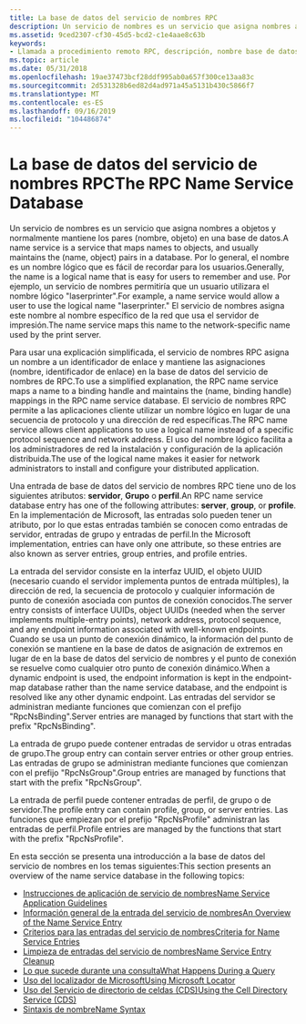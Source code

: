 ```yaml
---
title: La base de datos del servicio de nombres RPC
description: Un servicio de nombres es un servicio que asigna nombres a objetos y normalmente mantiene los pares (nombre, objeto) en una base de datos.
ms.assetid: 9ced2307-cf30-45d5-bcd2-c1e4aae8c63b
keywords:
- Llamada a procedimiento remoto RPC, descripción, nombre base de datos de servicio
ms.topic: article
ms.date: 05/31/2018
ms.openlocfilehash: 19ae37473bcf28ddf995ab0a657f300ce13aa83c
ms.sourcegitcommit: 2d531328b6ed82d4ad971a45a5131b430c5866f7
ms.translationtype: MT
ms.contentlocale: es-ES
ms.lasthandoff: 09/16/2019
ms.locfileid: "104486874"
---
```

# <a name="the-rpc-name-service-database"></a><span data-ttu-id="35325-104">La base de datos del servicio de nombres RPC</span><span class="sxs-lookup"><span data-stu-id="35325-104">The RPC Name Service Database</span></span>

<span data-ttu-id="35325-105">Un servicio de nombres es un servicio que asigna nombres a objetos y normalmente mantiene los pares (nombre, objeto) en una base de datos.</span><span class="sxs-lookup"><span data-stu-id="35325-105">A name service is a service that maps names to objects, and usually maintains the (name, object) pairs in a database.</span></span> <span data-ttu-id="35325-106">Por lo general, el nombre es un nombre lógico que es fácil de recordar para los usuarios.</span><span class="sxs-lookup"><span data-stu-id="35325-106">Generally, the name is a logical name that is easy for users to remember and use.</span></span> <span data-ttu-id="35325-107">Por ejemplo, un servicio de nombres permitiría que un usuario utilizara el nombre lógico "laserprinter".</span><span class="sxs-lookup"><span data-stu-id="35325-107">For example, a name service would allow a user to use the logical name "laserprinter."</span></span> <span data-ttu-id="35325-108">El servicio de nombres asigna este nombre al nombre específico de la red que usa el servidor de impresión.</span><span class="sxs-lookup"><span data-stu-id="35325-108">The name service maps this name to the network-specific name used by the print server.</span></span>

<span data-ttu-id="35325-109">Para usar una explicación simplificada, el servicio de nombres RPC asigna un nombre a un identificador de enlace y mantiene las asignaciones (nombre, identificador de enlace) en la base de datos del servicio de nombres de RPC.</span><span class="sxs-lookup"><span data-stu-id="35325-109">To use a simplified explanation, the RPC name service maps a name to a binding handle and maintains the (name, binding handle) mappings in the RPC name service database.</span></span> <span data-ttu-id="35325-110">El servicio de nombres RPC permite a las aplicaciones cliente utilizar un nombre lógico en lugar de una secuencia de protocolo y una dirección de red específicas.</span><span class="sxs-lookup"><span data-stu-id="35325-110">The RPC name service allows client applications to use a logical name instead of a specific protocol sequence and network address.</span></span> <span data-ttu-id="35325-111">El uso del nombre lógico facilita a los administradores de red la instalación y configuración de la aplicación distribuida.</span><span class="sxs-lookup"><span data-stu-id="35325-111">The use of the logical name makes it easier for network administrators to install and configure your distributed application.</span></span>

<span data-ttu-id="35325-112">Una entrada de base de datos del servicio de nombres RPC tiene uno de los siguientes atributos: **servidor**, **Grupo** o **perfil**.</span><span class="sxs-lookup"><span data-stu-id="35325-112">An RPC name service database entry has one of the following attributes: **server**, **group**, or **profile**.</span></span> <span data-ttu-id="35325-113">En la implementación de Microsoft, las entradas solo pueden tener un atributo, por lo que estas entradas también se conocen como entradas de servidor, entradas de grupo y entradas de perfil.</span><span class="sxs-lookup"><span data-stu-id="35325-113">In the Microsoft implementation, entries can have only one attribute, so these entries are also known as server entries, group entries, and profile entries.</span></span>

<span data-ttu-id="35325-114">La entrada del servidor consiste en la interfaz UUID, el objeto UUID (necesario cuando el servidor implementa puntos de entrada múltiples), la dirección de red, la secuencia de protocolo y cualquier información de punto de conexión asociada con puntos de conexión conocidos.</span><span class="sxs-lookup"><span data-stu-id="35325-114">The server entry consists of interface UUIDs, object UUIDs (needed when the server implements multiple-entry points), network address, protocol sequence, and any endpoint information associated with well-known endpoints.</span></span> <span data-ttu-id="35325-115">Cuando se usa un punto de conexión dinámico, la información del punto de conexión se mantiene en la base de datos de asignación de extremos en lugar de en la base de datos del servicio de nombres y el punto de conexión se resuelve como cualquier otro punto de conexión dinámico.</span><span class="sxs-lookup"><span data-stu-id="35325-115">When a dynamic endpoint is used, the endpoint information is kept in the endpoint-map database rather than the name service database, and the endpoint is resolved like any other dynamic endpoint.</span></span> <span data-ttu-id="35325-116">Las entradas del servidor se administran mediante funciones que comienzan con el prefijo "RpcNsBinding".</span><span class="sxs-lookup"><span data-stu-id="35325-116">Server entries are managed by functions that start with the prefix "RpcNsBinding".</span></span>

<span data-ttu-id="35325-117">La entrada de grupo puede contener entradas de servidor u otras entradas de grupo.</span><span class="sxs-lookup"><span data-stu-id="35325-117">The group entry can contain server entries or other group entries.</span></span> <span data-ttu-id="35325-118">Las entradas de grupo se administran mediante funciones que comienzan con el prefijo "RpcNsGroup".</span><span class="sxs-lookup"><span data-stu-id="35325-118">Group entries are managed by functions that start with the prefix "RpcNsGroup".</span></span>

<span data-ttu-id="35325-119">La entrada de perfil puede contener entradas de perfil, de grupo o de servidor.</span><span class="sxs-lookup"><span data-stu-id="35325-119">The profile entry can contain profile, group, or server entries.</span></span> <span data-ttu-id="35325-120">Las funciones que empiezan por el prefijo "RpcNsProfile" administran las entradas de perfil.</span><span class="sxs-lookup"><span data-stu-id="35325-120">Profile entries are managed by the functions that start with the prefix "RpcNsProfile".</span></span>

<span data-ttu-id="35325-121">En esta sección se presenta una introducción a la base de datos del servicio de nombres en los temas siguientes:</span><span class="sxs-lookup"><span data-stu-id="35325-121">This section presents an overview of the name service database in the following topics:</span></span>

-   [<span data-ttu-id="35325-122">Instrucciones de aplicación de servicio de nombres</span><span class="sxs-lookup"><span data-stu-id="35325-122">Name Service Application Guidelines</span></span>](name-service-application-guidelines.md)
-   [<span data-ttu-id="35325-123">Información general de la entrada del servicio de nombres</span><span class="sxs-lookup"><span data-stu-id="35325-123">An Overview of the Name Service Entry</span></span>](an-overview-of-the-name-service-entry.md)
-   [<span data-ttu-id="35325-124">Criterios para las entradas del servicio de nombres</span><span class="sxs-lookup"><span data-stu-id="35325-124">Criteria for Name Service Entries</span></span>](criteria-for-name-service-entries.md)
-   [<span data-ttu-id="35325-125">Limpieza de entradas del servicio de nombres</span><span class="sxs-lookup"><span data-stu-id="35325-125">Name Service Entry Cleanup</span></span>](name-service-entry-cleanup.md)
-   [<span data-ttu-id="35325-126">Lo que sucede durante una consulta</span><span class="sxs-lookup"><span data-stu-id="35325-126">What Happens During a Query</span></span>](what-happens-during-a-query.md)
-   [<span data-ttu-id="35325-127">Uso del localizador de Microsoft</span><span class="sxs-lookup"><span data-stu-id="35325-127">Using Microsoft Locator</span></span>](using-microsoft-locator.md)
-   [<span data-ttu-id="35325-128">Uso del Servicio de directorio de celdas (CDS)</span><span class="sxs-lookup"><span data-stu-id="35325-128">Using the Cell Directory Service (CDS)</span></span>](using-the-cell-directory-service-cds-.md)
-   [<span data-ttu-id="35325-129">Sintaxis de nombre</span><span class="sxs-lookup"><span data-stu-id="35325-129">Name Syntax</span></span>](name-syntax.md)

 

 




